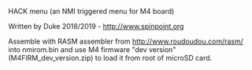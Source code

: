 HACK menu (an NMI triggered menu for M4 board)

Written by Duke 2018/2019 - http://www.spinpoint.org

Assemble with RASM assembler from http://www.roudoudou.com/rasm/ into nmirom.bin and use M4 firmware "dev version" (M4FIRM_dev_version.zip) to load it from root of microSD card.

